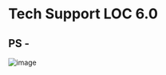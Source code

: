 # Tech Support LOC 6.0

## PS -

![image](https://github.com/mohitdhatrak/TechSupport_loc6.0/assets/91209576/fae0aff0-9db3-4b3f-b21a-d90bbed56429)
